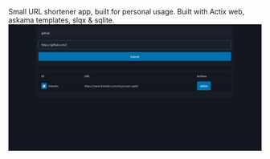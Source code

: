 Small URL shortener app, built for personal usage. Built with Actix web, askama
templates, slqx & sqlite.\
![homepage screenshot](./media/screen.png)
